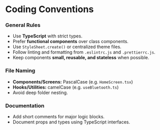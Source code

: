 # Coding Conventions

### General Rules
- Use **TypeScript** with strict types.
- Prefer **functional components** over class components.
- Use `StyleSheet.create()` or centralized theme files.
- Follow linting and formatting from `.eslintrc.js` and `.prettierrc.js`.
- Keep components **small, reusable, and stateless** when possible.

### File Naming
- **Components/Screens:** PascalCase (e.g. `HomeScreen.tsx`)
- **Hooks/Utilities:** camelCase (e.g. `useBluetooth.ts`)
- Avoid deep folder nesting.

### Documentation
- Add short comments for major logic blocks.
- Document props and types using TypeScript interfaces.
